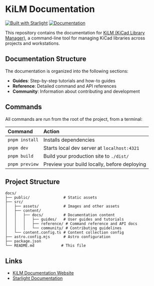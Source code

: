 # KiLM Documentation

[![Built with Starlight](https://astro.badg.es/v2/built-with-starlight/tiny.svg)](https://starlight.astro.build)
[![Documentation](https://img.shields.io/badge/docs-website-brightgreen.svg)](https://kilm.aristovnik.me)

This repository contains the documentation for [KiLM (KiCad Library Manager)](https://github.com/barisgit/KiLM), a command-line tool for managing KiCad libraries across projects and workstations.

## Documentation Structure

The documentation is organized into the following sections:

- **Guides**: Step-by-step tutorials and how-to guides
- **Reference**: Detailed command and API references
- **Community**: Information about contributing and development

## Commands

All commands are run from the root of the project, from a terminal:

| Command        | Action                                       |
| :------------- | :------------------------------------------- |
| `pnpm install` | Installs dependencies                        |
| `pnpm dev`     | Starts local dev server at `localhost:4321`  |
| `pnpm build`   | Build your production site to `./dist/`      |
| `pnpm preview` | Preview your build locally, before deploying |

## Project Structure

```
docs/
├── public/               # Static assets
├── src/
│   ├── assets/           # Images and other assets
│   ├── content/
│   │   ├── docs/         # Documentation content
│   │   │   ├── guides/   # User guides and tutorials
│   │   │   ├── reference/ # Command reference and API docs
│   │   │   └── community/ # Contributing guidelines
│   └── content.config.ts # Content collection config
├── astro.config.mjs      # Astro configuration
├── package.json
└── README.md            # This file
```

## Links

- [KiLM Documentation Website](https://kilm.aristovnik.me)
- [Starlight Documentation](https://starlight.astro.build/)
